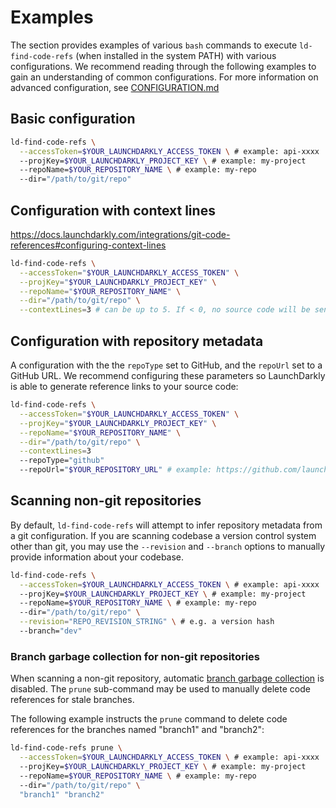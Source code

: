 # Examples

The section provides examples of various `bash` commands to execute `ld-find-code-refs` (when installed in the system PATH) with various configurations. We recommend reading through the following examples to gain an understanding of common configurations. For more information on advanced configuration, see [CONFIGURATION.md](CONFIGURATION.md)

## Basic configuration

```bash
ld-find-code-refs \
  --accessToken=$YOUR_LAUNCHDARKLY_ACCESS_TOKEN \ # example: api-xxxx
  --projKey=$YOUR_LAUNCHDARKLY_PROJECT_KEY \ # example: my-project
  --repoName=$YOUR_REPOSITORY_NAME \ # example: my-repo
  --dir="/path/to/git/repo"
```

## Configuration with context lines

https://docs.launchdarkly.com/integrations/git-code-references#configuring-context-lines

```bash
ld-find-code-refs \
  --accessToken="$YOUR_LAUNCHDARKLY_ACCESS_TOKEN" \
  --projKey="$YOUR_LAUNCHDARKLY_PROJECT_KEY" \
  --repoName="$YOUR_REPOSITORY_NAME" \
  --dir="/path/to/git/repo" \
  --contextLines=3 # can be up to 5. If < 0, no source code will be sent to LD
```

## Configuration with repository metadata

A configuration with the the `repoType` set to GitHub, and the `repoUrl` set to a GitHub URL. We recommend configuring these parameters so LaunchDarkly is able to generate reference links to your source code:

```bash
ld-find-code-refs \
  --accessToken="$YOUR_LAUNCHDARKLY_ACCESS_TOKEN" \
  --projKey="$YOUR_LAUNCHDARKLY_PROJECT_KEY" \
  --repoName="$YOUR_REPOSITORY_NAME" \
  --dir="/path/to/git/repo" \
  --contextLines=3
  --repoType="github"
  --repoUrl="$YOUR_REPOSITORY_URL" # example: https://github.com/launchdarkly/ld-find-code-refs
```
## Scanning non-git repositories

By default, `ld-find-code-refs` will attempt to infer repository metadata from a git configuration. If you are scanning codebase a version control system other than git, you may use the `--revision` and `--branch` options to manually provide information about your codebase.

```bash
ld-find-code-refs \
  --accessToken=$YOUR_LAUNCHDARKLY_ACCESS_TOKEN \ # example: api-xxxx
  --projKey=$YOUR_LAUNCHDARKLY_PROJECT_KEY \ # example: my-project
  --repoName=$YOUR_REPOSITORY_NAME \ # example: my-repo
  --dir="/path/to/git/repo" \
  --revision="REPO_REVISION_STRING" \ # e.g. a version hash
  --branch="dev"
```

### Branch garbage collection for non-git repositories

When scanning a non-git repository, automatic [branch garbage collection](../README.md#branch-garbage-collection) is disabled. The `prune` sub-command may be used to manually delete code references for stale branches.

The following example instructs the `prune` command to delete code references for the branches named "branch1" and "branch2":
```bash
ld-find-code-refs prune \
  --accessToken=$YOUR_LAUNCHDARKLY_ACCESS_TOKEN \ # example: api-xxxx
  --projKey=$YOUR_LAUNCHDARKLY_PROJECT_KEY \ # example: my-project
  --repoName=$YOUR_REPOSITORY_NAME \ # example: my-repo
  --dir="/path/to/git/repo" \
  "branch1" "branch2"
```

